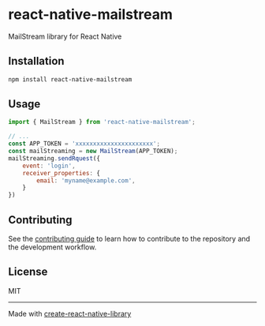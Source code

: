 # react-native-mailstream

MailStream library for React Native

## Installation

```sh
npm install react-native-mailstream
```

## Usage

```js
import { MailStream } from 'react-native-mailstream';

// ...
const APP_TOKEN = 'xxxxxxxxxxxxxxxxxxxxxx';
const mailStreaming = new MailStream(APP_TOKEN);
mailStreaming.sendRquest({
    event: 'login',
    receiver_properties: {
        email: 'myname@example.com',
    }
})
```

## Contributing

See the [contributing guide](CONTRIBUTING.md) to learn how to contribute to the repository and the development workflow.

## License

MIT

---

Made with [create-react-native-library](https://github.com/callstack/react-native-builder-bob)
